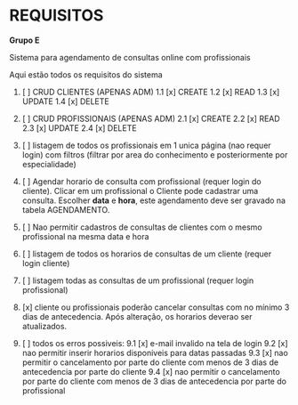 # REQUISITOS

**Grupo E**

Sistema para agendamento de consultas online com profissionais

Aqui estão todos os requisitos do sistema

1. [ ] CRUD CLIENTES (APENAS ADM)
1.1  [x]	CREATE
1.2	 [x]	READ
1.3  [x]	UPDATE
1.4  [x]	DELETE

2. [ ] CRUD PROFISSIONAIS (APENAS ADM)
2.1	[x]	CREATE
2.2 [x]	READ
2.3	[x]	UPDATE
2.4 [x] DELETE

3. [ ] listagem de todos os profissionais em 1 unica página (nao requer login) com filtros (filtrar por area do conhecimento e posteriormente por especialidade)

4. [ ] Agendar horario de consulta com profissional (requer login do cliente). Clicar em um profissional o Cliente pode cadastrar uma consulta. Escolher **data** e **hora**, este agendamento deve ser gravado na tabela AGENDAMENTO.

5. [ ] Nao permitir cadastros de consultas de clientes com o mesmo profissional na mesma data e hora

6. [ ] listagem de todos os horarios de consultas de um cliente (requer login cliente)

7. [ ] listagem todas as consultas de um profissional (requer login profissional)

8. [x] cliente ou profissionais poderão cancelar consultas com no mínimo 3 dias de antecedencia. Após alteração, os horarios deverao ser atualizados.

9. [ ] todos os erros possiveis:
9.1	[x] e-mail invalido na tela de login
9.2 [x] nao permitir inserir horarios disponiveis para datas passadas
9.3 [x] nao permitir o cancelamento por parte do cliente com menos de 3 dias de antecedencia por parte do cliente
9.4 [x] nao permitir o cancelamento por parte do cliente com menos de 3 dias de antecedencia por parte do profissional

